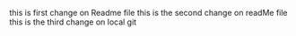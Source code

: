 this is first change on Readme file
this is the second change on readMe file
this is the third change on local git